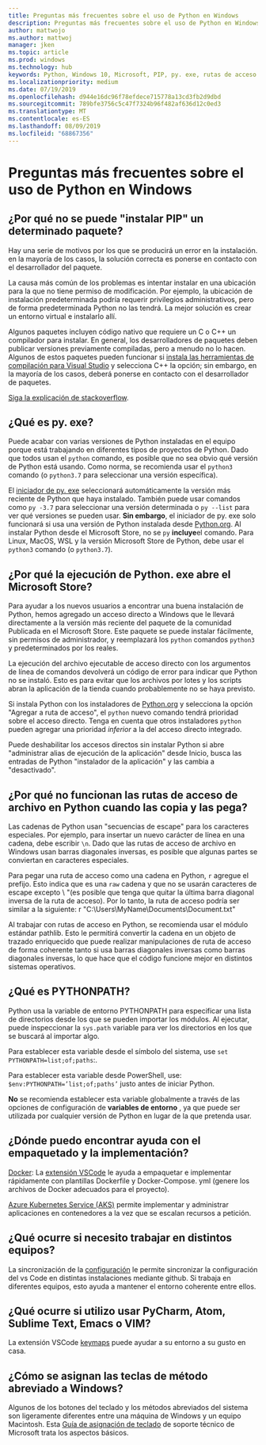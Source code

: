 ```yaml
---
title: Preguntas más frecuentes sobre el uso de Python en Windows
description: Preguntas más frecuentes sobre el uso de Python en Windows
author: mattwojo
ms.author: mattwoj
manager: jken
ms.topic: article
ms.prod: windows
ms.technology: hub
keywords: Python, Windows 10, Microsoft, PIP, py. exe, rutas de acceso de archivo, PYTHONPATH, implementación de Python, empaquetado de Python
ms.localizationpriority: medium
ms.date: 07/19/2019
ms.openlocfilehash: d944e16dc96f78efdece715778a13cd3fb2d9dbd
ms.sourcegitcommit: 789bfe3756c5c47f7324b96f482af636d12c0ed3
ms.translationtype: MT
ms.contentlocale: es-ES
ms.lasthandoff: 08/09/2019
ms.locfileid: "68867356"
---
```

# <a name="frequently-asked-questions-about-using-python-on-windows"></a>Preguntas más frecuentes sobre el uso de Python en Windows

## <a name="why-cant-i-pip-install-a-certain-package"></a>¿Por qué no se puede "instalar PIP" un determinado paquete?

Hay una serie de motivos por los que se producirá un error en la instalación. en la mayoría de los casos, la solución correcta es ponerse en contacto con el desarrollador del paquete.

La causa más común de los problemas es intentar instalar en una ubicación para la que no tiene permiso de modificación. Por ejemplo, la ubicación de instalación predeterminada podría requerir privilegios administrativos, pero de forma predeterminada Python no las tendrá. La mejor solución es crear un entorno virtual e instalarlo allí.

Algunos paquetes incluyen código nativo que requiere un C o C++ un compilador para instalar. En general, los desarrolladores de paquetes deben publicar versiones previamente compiladas, pero a menudo no lo hacen. Algunos de estos paquetes pueden funcionar si [instala las herramientas de compilación para Visual Studio](https://visualstudio.microsoft.com/downloads/#build-tools-for-visual-studio-2019) y selecciona C++ la opción; sin embargo, en la mayoría de los casos, deberá ponerse en contacto con el desarrollador de paquetes.

[Siga la explicación de stackoverflow](https://stackoverflow.com/questions/4750806/how-do-i-install-pip-on-windows/12476379).

## <a name="what-is-pyexe"></a>¿Qué es py. exe?

Puede acabar con varias versiones de Python instaladas en el equipo porque está trabajando en diferentes tipos de proyectos de Python. Dado que todos usan el `python` comando, es posible que no sea obvio qué versión de Python está usando. Como norma, se recomienda usar el `python3` comando (o `python3.7` para seleccionar una versión específica).

El [iniciador de py. exe](https://docs.python.org/3/using/windows.html#launcher) seleccionará automáticamente la versión más reciente de Python que haya instalado. También puede usar comandos como `py -3.7` para seleccionar una versión determinada o `py --list` para ver qué versiones se pueden usar. **Sin embargo**, el iniciador de py. exe solo funcionará si usa una versión de Python instalada desde [Python.org](https://www.python.org/downloads/windows/). Al instalar Python desde el Microsoft Store, no se `py` **incluye**el comando. Para Linux, MacOS, WSL y la versión Microsoft Store de Python, debe usar el `python3` comando (o `python3.7`).

## <a name="why-does-running-pythonexe-open-the-microsoft-store"></a>¿Por qué la ejecución de Python. exe abre el Microsoft Store?

Para ayudar a los nuevos usuarios a encontrar una buena instalación de Python, hemos agregado un acceso directo a Windows que le llevará directamente a la versión más reciente del paquete de la comunidad Publicada en el Microsoft Store. Este paquete se puede instalar fácilmente, sin permisos de administrador, y reemplazará los `python` comandos `python3` y predeterminados por los reales.

La ejecución del archivo ejecutable de acceso directo con los argumentos de línea de comandos devolverá un código de error para indicar que Python no se instaló. Esto es para evitar que los archivos por lotes y los scripts abran la aplicación de la tienda cuando probablemente no se haya previsto.

Si instala Python con los instaladores de [Python.org](https://www.python.org/downloads/windows/) y selecciona la opción "Agregar a ruta de acceso", el `python` nuevo comando tendrá prioridad sobre el acceso directo. Tenga en cuenta que otros instaladores `python` pueden agregar una prioridad _inferior_ a la del acceso directo integrado.

Puede deshabilitar los accesos directos sin instalar Python si abre "administrar alias de ejecución de la aplicación" desde Inicio, busca las entradas de Python "instalador de la aplicación" y las cambia a "desactivado".

## <a name="why-dont-file-paths-work-in-python-when-i-copy-paste-them"></a>¿Por qué no funcionan las rutas de acceso de archivo en Python cuando las copia y las pega?

Las cadenas de Python usan "secuencias de escape" para los caracteres especiales. Por ejemplo, para insertar un nuevo carácter de línea en una cadena, debe escribir `\n`. Dado que las rutas de acceso de archivo en Windows usan barras diagonales inversas, es posible que algunas partes se conviertan en caracteres especiales.

Para pegar una ruta de acceso como una cadena en Python, `r` agregue el prefijo. Esto indica que es una `raw` cadena y que no se usarán caracteres de escape excepto \ "(es posible que tenga que quitar la última barra diagonal inversa de la ruta de acceso). Por lo tanto, la ruta de acceso podría ser similar a la siguiente: r "C:\Users\MyName\Documents\Document.txt"

Al trabajar con rutas de acceso en Python, se recomienda usar el módulo estándar pathlib. Esto le permitirá convertir la cadena en un objeto de trazado enriquecido que puede realizar manipulaciones de ruta de acceso de forma coherente tanto si usa barras diagonales inversas como barras diagonales inversas, lo que hace que el código funcione mejor en distintos sistemas operativos.

## <a name="what-is-pythonpath"></a>¿Qué es PYTHONPATH?

Python usa la variable de entorno PYTHONPATH para especificar una lista de directorios desde los que se pueden importar los módulos. Al ejecutar, puede inspeccionar la `sys.path` variable para ver los directorios en los que se buscará al importar algo.

Para establecer esta variable desde el símbolo del sistema, use `set PYTHONPATH=list;of;paths`:.

Para establecer esta variable desde PowerShell, use: `$env:PYTHONPATH=’list;of;paths’` justo antes de iniciar Python.

**No** se recomienda establecer esta variable globalmente a través de las opciones de configuración de **variables de entorno** , ya que puede ser utilizada por cualquier versión de Python en lugar de la que pretenda usar.

## <a name="where-can-i-find-help-with-packaging-and-deployment"></a>¿Dónde puedo encontrar ayuda con el empaquetado y la implementación?

[Docker](https://code.visualstudio.com/docs/azure/docker): La [extensión VSCode](https://code.visualstudio.com/docs/azure/docker) le ayuda a empaquetar e implementar rápidamente con plantillas Dockerfile y Docker-Compose. yml (genere los archivos de Docker adecuados para el proyecto).

[Azure Kubernetes Service (AKS)](https://docs.microsoft.com/azure/aks/) permite implementar y administrar aplicaciones en contenedores a la vez que se escalan recursos a petición.

## <a name="what-if-i-need-to-work-across-different-machines"></a>¿Qué ocurre si necesito trabajar en distintos equipos?

La sincronización de la [configuración](https://marketplace.visualstudio.com/items?itemName=Shan.code-settings-sync) le permite sincronizar la configuración del vs Code en distintas instalaciones mediante github. Si trabaja en diferentes equipos, esto ayuda a mantener el entorno coherente entre ellos.

## <a name="what-if-im-used-to-using-pycharm-atom-sublime-text-emacs-or-vim"></a>¿Qué ocurre si utilizo usar PyCharm, Atom, Sublime Text, Emacs o VIM?

La extensión VSCode [keymaps](https://marketplace.visualstudio.com/search?target=VSCode&category=Keymaps&sortBy=Downloads) puede ayudar a su entorno a su gusto en casa.

## <a name="how-do-mac-shortcut-keys-map-to-windows-shortcut-keys"></a>¿Cómo se asignan las teclas de método abreviado a Windows?

Algunos de los botones del teclado y los métodos abreviados del sistema son ligeramente diferentes entre una máquina de Windows y un equipo Macintosh. Esta [Guía de asignación de teclado](https://support.microsoft.com/help/970299/keyboard-mappings-using-a-pc-keyboard-on-a-macintosh) de soporte técnico de Microsoft trata los aspectos básicos.
